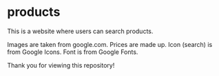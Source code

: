 # products

This is a website where users can search products.

Images are taken from google.com.
Prices are made up.
Icon (search) is from Google Icons.
Font is from Google Fonts.

Thank you for viewing this repository!
